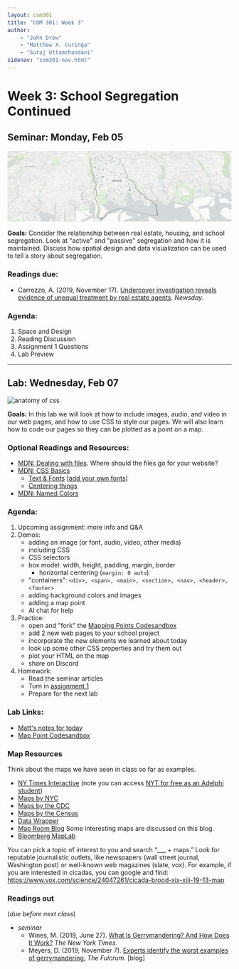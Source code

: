 ```yaml
---
layout: com301
title: "COM 301: Week 3"
author:
    - "John Drew"
    - "Matthew X. Curinga"
    - "Suraj Uttamchandani"
sidenav: "com301-nav.html"
---
```


Week 3: School Segregation Continued
====================================


<h2><i class="bi bi-book text-primary"></i> Seminar: Monday, Feb 05</h2>

<img src="img/real-estate.jpg" alt="map of real estate showings in long island" class="img-fluid">

**Goals:** Consider the relationship between real estate, housing, and school segregation. Look at "active" and "passive" segregation and how it is maintained. Discuss how spatial design and data visualization can be used to tell a story about segregation.

### Readings due:
- Carrozzo, A. (2019, November 17). [Undercover investigation reveals evidence of unequal treatment by real estate agents](https://projects.newsday.com/long-island/real-estate-agents-investigation/). _Newsday_.

### Agenda:
1. Space and Design
2. Reading Discussion
3. Assignment 1 Questions
4. Lab Preview

- - - -

<h2><i class="bi bi-filetype-html text-primary"></i> Lab: Wednesday, Feb 07</h2>

<img src="https://developer.mozilla.org/en-US/docs/Learn/Getting_started_with_the_web/CSS_basics/css-declaration-small.png" alt="anatomy of css" class="img-fluid">

**Goals:** In this lab we will look at how to include images, audio, and video in our web pages, and how to use CSS to style our pages. We will also learn how to code our pages so they can be plotted as a point on a map.

### Optional Readings and Resources:

- [MDN: Dealing with files](https://developer.mozilla.org/en-US/docs/Learn/Getting_started_with_the_web/Dealing_with_files). Where should the files go for your website?
- [MDN: CSS Basics](https://developer.mozilla.org/en-US/docs/Learn/Getting_started_with_the_web/CSS_basics)
  - [Text & Fonts](https://developer.mozilla.org/en-US/docs/Learn/CSS/Styling_text) [[add your own fonts](https://developer.mozilla.org/en-US/docs/Learn/CSS/Styling_text/Web_fonts)]
  - [Centering things](https://developer.mozilla.org/en-US/docs/Learn/CSS/Howto/Center_an_item)
- [MDN: Named Colors](https://developer.mozilla.org/en-US/docs/Web/CSS/named-color)


### Agenda:
1. Upcoming assignment: more info and Q&A
2. Demos:
    - adding an image (or font, audio, video, other media)
    - including CSS
    - CSS selectors
    - box model: width, height, padding, margin, border
      - horizontal centering (`margin: 0 auto`)
    - "containers": `<div>, <span>, <main>, <section>, <nav>, <header>, <footer>`
    - adding background colors and images
    - adding a map point
    - AI chat for help
3. Practice:
   - open and "fork" the [Mapping Points Codesandbox](https://codesandbox.io/p/sandbox/mapping-points-jg7lyp)
   - add 2 new web pages to your school project
   - incorporate the new elements we learned about today
   - look up some other CSS properties and try them out
   - plot your HTML on the map
   - share on Discord
4. Homework:
   - Read the seminar articles
   - Turn in [assignment 1]()
   - Prepare for the next lab


### Lab Links:
- [Matt's notes for today](week3-notes.html)
- [Map Point Codesandbox](https://codesandbox.io/p/sandbox/mapping-points-jg7lyp)

### Map Resources
Think about the maps we have seen in class so far as examples. 

- [NY Times Interactive](https://www.nytimes.com/topic/subject/maps) (note you can access [NYT for free as an Adelphi student](https://www.adelphi.edu/library-services/the-new-york-times/)) 
- [Maps by NYC](https://www.nyc.gov/nyc-resources/nyc-maps.page) 
- [Maps by the CDC](https://www.cdc.gov/dhdsp/maps/gisx/mapgallery/index.html) 
- [Maps by the Census](https://www.census.gov/programs-surveys/geography/data/interactive-maps.html) 
- [Data Wrapper](https://blog.datawrapper.de/category/weekly-charts/)
- [Map Room Blog](https://www.maproomblog.com/) Some interesting maps are discussed on this blog. 
- [Bloomberg MapLab](https://www.bloomberg.com/citylab/maplab) 


You can pick a topic of interest to you and search “___ + maps.” Look for reputable journalistic outlets, like newspapers (wall street journal, Washington post) or well-known web magazines (slate, vox). For example, if you are interested in cicadas, you can google and find: <https://www.vox.com/science/24047261/cicada-brood-xix-xiii-19-13-map>


### Readings out
(_due before next class_)

- _seminar_
    - Wines, M. (2019, June 27). [What Is Gerrymandering? And How Does It Work?](https://www.nytimes.com/2019/06/27/us/gerrymander-explainer.html) _The New York Times._
    - Meyers, D. (2019, November 7). [Experts identify the worst examples of gerrymandering.](https://thefulcrum.us/worst-gerrymandering-districts-example) _The Fulcrum._ [blog]


